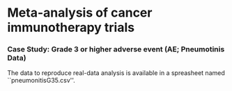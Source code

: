 # Meta-analysis of cancer immunotherapy trials
### Case Study: Grade 3 or higher adverse event (AE; Pneumotinis Data)
The data to reproduce real-data analysis is available in a spreasheet named ``pneumonitisG35.csv''.
